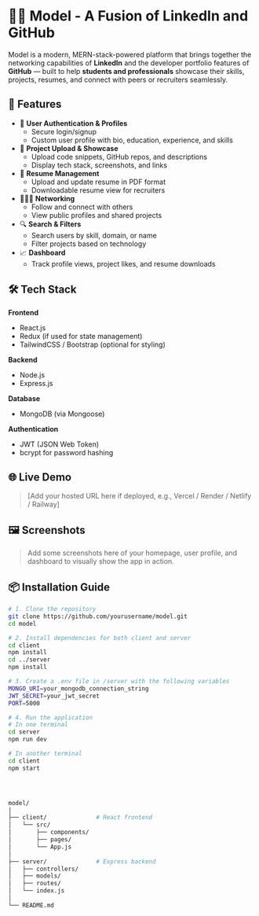 # 🔗📂 Model - A Fusion of LinkedIn and GitHub

Model is a modern, MERN-stack-powered platform that brings together the networking capabilities of **LinkedIn** and the developer portfolio features of **GitHub** — built to help **students and professionals** showcase their skills, projects, resumes, and connect with peers or recruiters seamlessly.

## 🚀 Features

- 👤 **User Authentication & Profiles**
  - Secure login/signup
  - Custom user profile with bio, education, experience, and skills
- 📁 **Project Upload & Showcase**
  - Upload code snippets, GitHub repos, and descriptions
  - Display tech stack, screenshots, and links
- 📄 **Resume Management**
  - Upload and update resume in PDF format
  - Downloadable resume view for recruiters
- 🧑‍🤝‍🧑 **Networking**
  - Follow and connect with others
  - View public profiles and shared projects
- 🔍 **Search & Filters**
  - Search users by skill, domain, or name
  - Filter projects based on technology
- 📈 **Dashboard**
  - Track profile views, project likes, and resume downloads

## 🛠️ Tech Stack

**Frontend**
- React.js
- Redux (if used for state management)
- TailwindCSS / Bootstrap (optional for styling)

**Backend**
- Node.js
- Express.js

**Database**
- MongoDB (via Mongoose)

**Authentication**
- JWT (JSON Web Token)
- bcrypt for password hashing

## 🌐 Live Demo

> [Add your hosted URL here if deployed, e.g., Vercel / Render / Netlify / Railway]

## 🖼️ Screenshots

> Add some screenshots here of your homepage, user profile, and dashboard to visually show the app in action.

## 📦 Installation Guide

```bash
# 1. Clone the repository
git clone https://github.com/yourusername/model.git
cd model

# 2. Install dependencies for both client and server
cd client
npm install
cd ../server
npm install

# 3. Create a .env file in /server with the following variables
MONGO_URI=your_mongodb_connection_string
JWT_SECRET=your_jwt_secret
PORT=5000

# 4. Run the application
# In one terminal
cd server
npm run dev

# In another terminal
cd client
npm start




model/
│
├── client/              # React frontend
│   └── src/
│       ├── components/
│       ├── pages/
│       └── App.js
│
├── server/              # Express backend
│   ├── controllers/
│   ├── models/
│   ├── routes/
│   └── index.js
│
└── README.md
